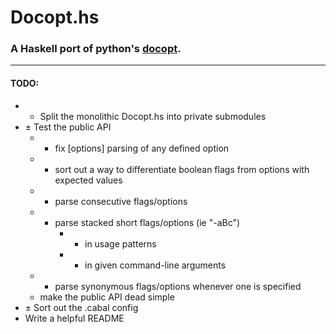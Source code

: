 # Docopt.hs

### A Haskell port of python's [docopt](http://docopt.org).

----------

#### TODO: 

- + Split the monolithic Docopt.hs into private submodules
- ± Test the public API
	- + fix [options] parsing of any defined option
	- + sort out a way to differentiate boolean flags from options with expected values
	- + parse consecutive flags/options
	- + parse stacked short flags/options (ie "-aBc")
		- + in usage patterns
		- + in given command-line arguments
	- + parse synonymous flags/options whenever one is specified
	- make the public API dead simple
- ± Sort out the .cabal config
- Write a helpful README